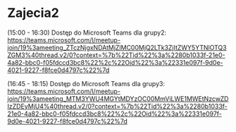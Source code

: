 # Zajecia2

(15:00 - 16:30)
Dostęp do Microsoft Teams dla grupy2: https://teams.microsoft.com/l/meetup-join/19%3ameeting_ZTczNjgxNDAtMjZlMC00MjQ2LTk3ZjItZWY5YTNlOTQ3ZGM3%40thread.v2/0?context=%7b%22Tid%22%3a%2280b1033f-21e0-4a82-bbc0-f05fdccd3bc8%22%2c%22Oid%22%3a%22331e097f-9d0e-4021-9227-f8fce0d4797c%22%7d

(16:45 - 18:15)
Dostęp do Microsoft Teams dla grupy3: https://teams.microsoft.com/l/meetup-join/19%3ameeting_MTM3YWU4MGYtMDYzOC00MmViLWE1MWEtNzcwZDIzZDEyMjU4%40thread.v2/0?context=%7b%22Tid%22%3a%2280b1033f-21e0-4a82-bbc0-f05fdccd3bc8%22%2c%22Oid%22%3a%22331e097f-9d0e-4021-9227-f8fce0d4797c%22%7d
